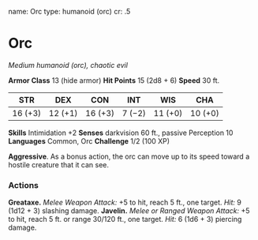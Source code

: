 name: Orc
type: humanoid (orc)
cr: .5

# Orc
_Medium humanoid (orc), chaotic evil_

**Armor Class** 13 (hide armor)
**Hit Points** 15 (2d8 + 6)
**Speed** 30 ft.

| STR     | DEX     | CON     | INT     | WIS     | CHA     |
|---------|---------|---------|---------|---------|---------|
| 16 (+3) | 12 (+1) | 16 (+3) | 7 (−2)  | 11 (+0) | 10 (+0) |

**Skills** Intimidation +2
**Senses** darkvision 60 ft., passive Perception 10
**Languages** Common, Orc
**Challenge** 1/2 (100 XP)

**Aggressive**. As a bonus action, the orc can move up to its speed toward a hostile creature that it can see.

### Actions
**Greataxe.** _Melee Weapon Attack:_ +5 to hit, reach 5 ft., one target. _Hit:_ 9 (1d12 + 3) slashing damage.
**Javelin.** _Melee or _Ranged Weapon Attack:__ +5 to hit, reach 5 ft. or range 30/120 ft., one target. _Hit:_ 6 (1d6 + 3) piercing damage.
